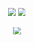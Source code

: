 <div align="center">
  
  ![](https://komarev.com/ghpvc/?username=bloodymayhem&style=flat&color=A7B9B5&base=19274&label=fans) ![](https://files.catbox.moe/fxi81m.gif)
<div align="center">
 <h5 align="center">
 <img src="https://files.catbox.moe/nnr9x6.gif">
